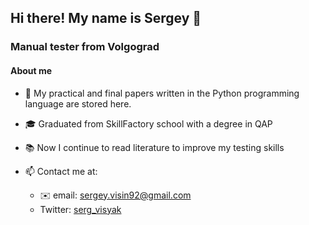 ## Hi there! My name is Sergey 👋

### Manual tester from Volgograd

####  About me
 
- 📌 My practical and final papers written in the Python programming language are stored here.
- 🎓 Graduated from SkillFactory school with a degree in QAP
- 📚 Now I continue to read literature to improve my testing skills



- 📫 Contact me at:
    - ✉️ email: sergey.visin92@gmail.com
    - Twitter: [serg_visyak](https://twitter.com/serg_visyak)
